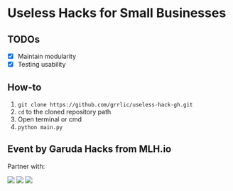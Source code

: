 # Useless Hacks for Small Businesses

## TODOs

- [X] Maintain modularity
- [X] Testing usability

## How-to

1. `git clone https://github.com/grrlic/useless-hack-gh.git`
2. `cd` to the cloned repository path
3. Open terminal or cmd
4. `python main.py`

## Event by Garuda Hacks from MLH.io

Partner with:

![](https://garudahacks.com/img/sponsor/mlh.png)
![](https://garudahacks.com/img/sponsor/kemenparekraf.png)
![](https://garudahacks.com/img/sponsor/blibli.png)
